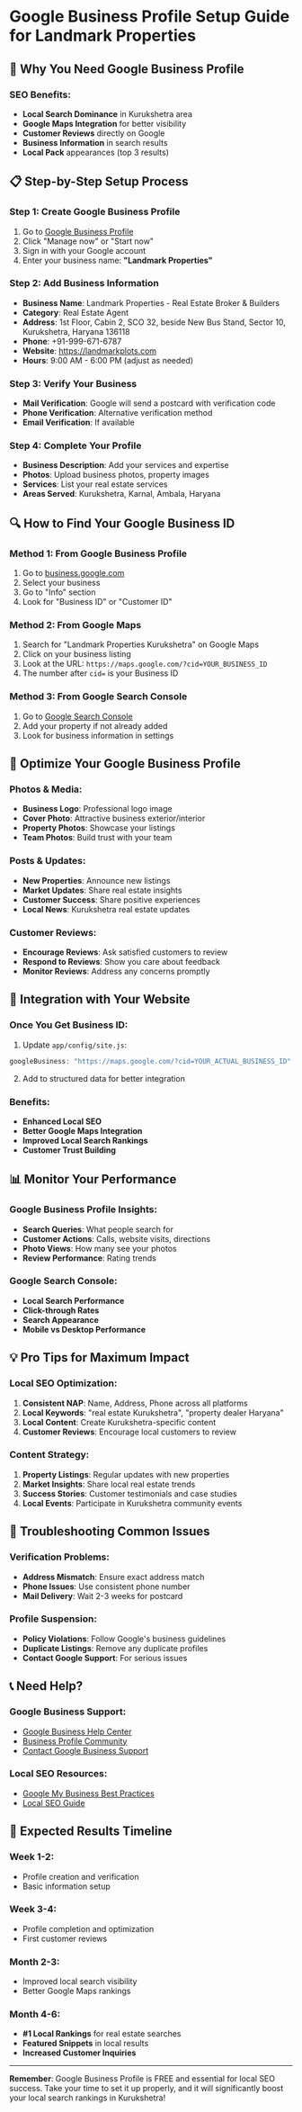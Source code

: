 # Google Business Profile Setup Guide for Landmark Properties

## 🎯 **Why You Need Google Business Profile**

### **SEO Benefits:**
- **Local Search Dominance** in Kurukshetra area
- **Google Maps Integration** for better visibility
- **Customer Reviews** directly on Google
- **Business Information** in search results
- **Local Pack** appearances (top 3 results)

## 📋 **Step-by-Step Setup Process**

### **Step 1: Create Google Business Profile**
1. Go to [Google Business Profile](https://business.google.com/)
2. Click "Manage now" or "Start now"
3. Sign in with your Google account
4. Enter your business name: **"Landmark Properties"**

### **Step 2: Add Business Information**
- **Business Name**: Landmark Properties - Real Estate Broker & Builders
- **Category**: Real Estate Agent
- **Address**: 1st Floor, Cabin 2, SCO 32, beside New Bus Stand, Sector 10, Kurukshetra, Haryana 136118
- **Phone**: +91-999-671-6787
- **Website**: https://landmarkplots.com
- **Hours**: 9:00 AM - 6:00 PM (adjust as needed)

### **Step 3: Verify Your Business**
- **Mail Verification**: Google will send a postcard with verification code
- **Phone Verification**: Alternative verification method
- **Email Verification**: If available

### **Step 4: Complete Your Profile**
- **Business Description**: Add your services and expertise
- **Photos**: Upload business photos, property images
- **Services**: List your real estate services
- **Areas Served**: Kurukshetra, Karnal, Ambala, Haryana

## 🔍 **How to Find Your Google Business ID**

### **Method 1: From Google Business Profile**
1. Go to [business.google.com](https://business.google.com/)
2. Select your business
3. Go to "Info" section
4. Look for "Business ID" or "Customer ID"

### **Method 2: From Google Maps**
1. Search for "Landmark Properties Kurukshetra" on Google Maps
2. Click on your business listing
3. Look at the URL: `https://maps.google.com/?cid=YOUR_BUSINESS_ID`
4. The number after `cid=` is your Business ID

### **Method 3: From Google Search Console**
1. Go to [Google Search Console](https://search.google.com/search-console)
2. Add your property if not already added
3. Look for business information in settings

## 📱 **Optimize Your Google Business Profile**

### **Photos & Media:**
- **Business Logo**: Professional logo image
- **Cover Photo**: Attractive business exterior/interior
- **Property Photos**: Showcase your listings
- **Team Photos**: Build trust with your team

### **Posts & Updates:**
- **New Properties**: Announce new listings
- **Market Updates**: Share real estate insights
- **Customer Success**: Share positive experiences
- **Local News**: Kurukshetra real estate updates

### **Customer Reviews:**
- **Encourage Reviews**: Ask satisfied customers to review
- **Respond to Reviews**: Show you care about feedback
- **Monitor Reviews**: Address any concerns promptly

## 🚀 **Integration with Your Website**

### **Once You Get Business ID:**
1. Update `app/config/site.js`:
```javascript
googleBusiness: "https://maps.google.com/?cid=YOUR_ACTUAL_BUSINESS_ID"
```

2. Add to structured data for better integration

### **Benefits:**
- **Enhanced Local SEO**
- **Better Google Maps Integration**
- **Improved Local Search Rankings**
- **Customer Trust Building**

## 📊 **Monitor Your Performance**

### **Google Business Profile Insights:**
- **Search Queries**: What people search for
- **Customer Actions**: Calls, website visits, directions
- **Photo Views**: How many see your photos
- **Review Performance**: Rating trends

### **Google Search Console:**
- **Local Search Performance**
- **Click-through Rates**
- **Search Appearance**
- **Mobile vs Desktop Performance**

## 💡 **Pro Tips for Maximum Impact**

### **Local SEO Optimization:**
1. **Consistent NAP**: Name, Address, Phone across all platforms
2. **Local Keywords**: "real estate Kurukshetra", "property dealer Haryana"
3. **Local Content**: Create Kurukshetra-specific content
4. **Customer Reviews**: Encourage local customers to review

### **Content Strategy:**
1. **Property Listings**: Regular updates with new properties
2. **Market Insights**: Share local real estate trends
3. **Success Stories**: Customer testimonials and case studies
4. **Local Events**: Participate in Kurukshetra community events

## 🔧 **Troubleshooting Common Issues**

### **Verification Problems:**
- **Address Mismatch**: Ensure exact address match
- **Phone Issues**: Use consistent phone number
- **Mail Delivery**: Wait 2-3 weeks for postcard

### **Profile Suspension:**
- **Policy Violations**: Follow Google's business guidelines
- **Duplicate Listings**: Remove any duplicate profiles
- **Contact Google Support**: For serious issues

## 📞 **Need Help?**

### **Google Business Support:**
- [Google Business Help Center](https://support.google.com/business/)
- [Business Profile Community](https://support.google.com/business/community)
- [Contact Google Business Support](https://support.google.com/business/gethelp)

### **Local SEO Resources:**
- [Google My Business Best Practices](https://support.google.com/business/answer/3038177)
- [Local SEO Guide](https://developers.google.com/search/docs/advanced/guidelines/local-business)

## 🎯 **Expected Results Timeline**

### **Week 1-2:**
- Profile creation and verification
- Basic information setup

### **Week 3-4:**
- Profile completion and optimization
- First customer reviews

### **Month 2-3:**
- Improved local search visibility
- Better Google Maps rankings

### **Month 4-6:**
- **#1 Local Rankings** for real estate searches
- **Featured Snippets** in local results
- **Increased Customer Inquiries**

---

**Remember**: Google Business Profile is FREE and essential for local SEO success. Take your time to set it up properly, and it will significantly boost your local search rankings in Kurukshetra!
